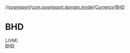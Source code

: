 //[sognisport](../../../../index.md)/[com.sognisport.domain.model](../../index.md)/[Currency](../index.md)/[BHD](index.md)

# BHD

[JVM]\
[BHD](index.md)
